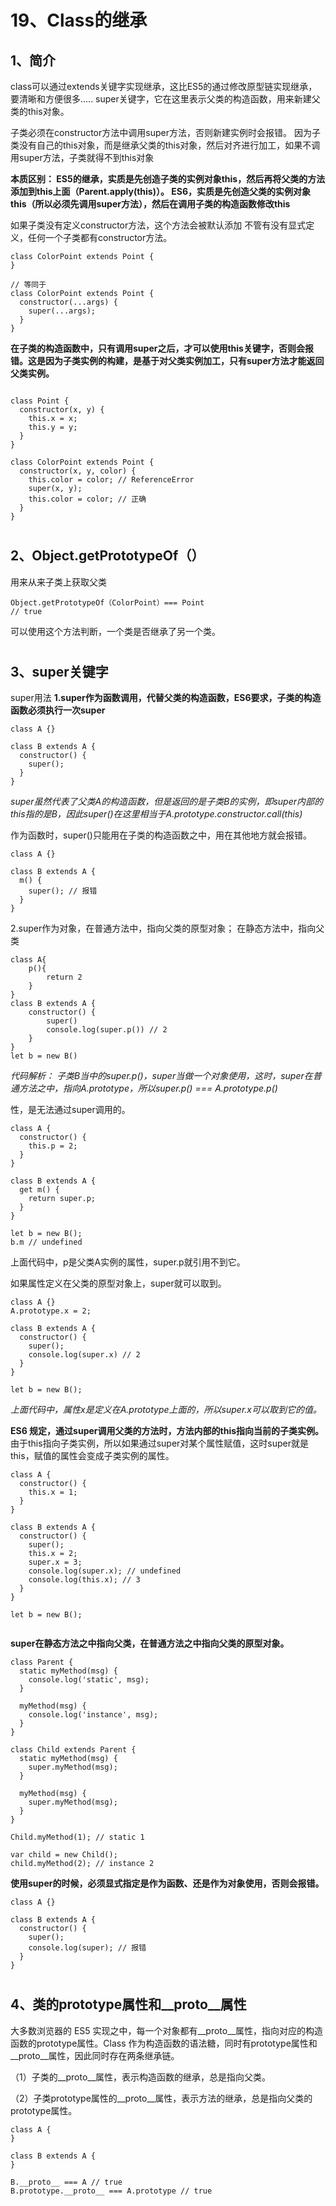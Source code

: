 
# 19、Class的继承

## 1、简介
class可以通过extends关键字实现继承，这比ES5的通过修改原型链实现继承，要清晰和方便很多.....
super关键字，它在这里表示父类的构造函数，用来新建父类的this对象。

子类必须在constructor方法中调用super方法，否则新建实例时会报错。
因为子类没有自己的this对象，而是继承父类的this对象，然后对齐进行加工，如果不调用super方法，子类就得不到this对象

**本质区别：
 ES5的继承，实质是先创造子类的实例对象this，然后再将父类的方法添加到this上面（Parent.apply(this)）。
ES6，实质是先创造父类的实例对象this（所以必须先调用super方法），然后在调用子类的构造函数修改this**

如果子类没有定义constructor方法，这个方法会被默认添加
不管有没有显式定义，任何一个子类都有constructor方法。
```
class ColorPoint extends Point {
}

// 等同于
class ColorPoint extends Point {
  constructor(...args) {
    super(...args);
  }
}

```

**在子类的构造函数中，只有调用super之后，才可以使用this关键字，否则会报错。这是因为子类实例的构建，是基于对父类实例加工，只有super方法才能返回父类实例。**
```

class Point {
  constructor(x, y) {
    this.x = x;
    this.y = y;
  }
}

class ColorPoint extends Point {
  constructor(x, y, color) {
    this.color = color; // ReferenceError
    super(x, y);
    this.color = color; // 正确
  }
}

```

#

## 2、Object.getPrototypeOf（）
用来从来子类上获取父类
```
Object.getPrototypeOf（ColorPoint）=== Point
// true
```
可以使用这个方法判断，一个类是否继承了另一个类。

#

## 3、super关键字
super用法
**1.super作为函数调用，代替父类的构造函数，ES6要求，子类的构造函数必须执行一次super**
```
class A {}

class B extends A {
  constructor() {
    super();
  }
}

```
_super虽然代表了父类A的构造函数，但是返回的是子类B的实例，即super内部的this指的是B，因此super()在这里相当于A.prototype.constructor.call(this)_


作为函数时，super()只能用在子类的构造函数之中，用在其他地方就会报错。

```
class A {}

class B extends A {
  m() {
    super(); // 报错
  }
}

```

2.super作为对象，在普通方法中，指向父类的原型对象；
在静态方法中，指向父类

```
class A{
    p(){
        return 2
    }
}
class B extends A {
    constructor() {
        super()
        console.log(super.p()) // 2
    }
}
let b = new B()
```
_代码解析：
子类B当中的super.p()，super当做一个对象使用，这时，super在普通方法之中，指向A.prototype，所以super.p() === A.prototype.p()_

性，是无法通过super调用的。

```
class A {
  constructor() {
    this.p = 2;
  }
}

class B extends A {
  get m() {
    return super.p;
  }
}

let b = new B();
b.m // undefined
```
上面代码中，p是父类A实例的属性，super.p就引用不到它。

如果属性定义在父类的原型对象上，super就可以取到。

```
class A {}
A.prototype.x = 2;

class B extends A {
  constructor() {
    super();
    console.log(super.x) // 2
  }
}

let b = new B();
```

_上面代码中，属性x是定义在A.prototype上面的，所以super.x可以取到它的值。_

**ES6 规定，通过super调用父类的方法时，方法内部的this指向当前的子类实例。**
由于this指向子类实例，所以如果通过super对某个属性赋值，这时super就是this，赋值的属性会变成子类实例的属性。
```
class A {
  constructor() {
    this.x = 1;
  }
}

class B extends A {
  constructor() {
    super();
    this.x = 2;
    super.x = 3;
    console.log(super.x); // undefined
    console.log(this.x); // 3
  }
}

let b = new B();


```

**super在静态方法之中指向父类，在普通方法之中指向父类的原型对象。**
```
class Parent {
  static myMethod(msg) {
    console.log('static', msg);
  }

  myMethod(msg) {
    console.log('instance', msg);
  }
}

class Child extends Parent {
  static myMethod(msg) {
    super.myMethod(msg);
  }

  myMethod(msg) {
    super.myMethod(msg);
  }
}

Child.myMethod(1); // static 1

var child = new Child();
child.myMethod(2); // instance 2
```
**使用super的时候，必须显式指定是作为函数、还是作为对象使用，否则会报错。**
```
class A {}

class B extends A {
  constructor() {
    super();
    console.log(super); // 报错
  }
}

```


#

## 4、类的prototype属性和__proto__属性

大多数浏览器的 ES5 实现之中，每一个对象都有__proto__属性，指向对应的构造函数的prototype属性。Class 作为构造函数的语法糖，同时有prototype属性和__proto__属性，因此同时存在两条继承链。

（1）子类的__proto__属性，表示构造函数的继承，总是指向父类。

（2）子类prototype属性的__proto__属性，表示方法的继承，总是指向父类的prototype属性。


```
class A {
}

class B extends A {
}

B.__proto__ === A // true
B.prototype.__proto__ === A.prototype // true
```




















































